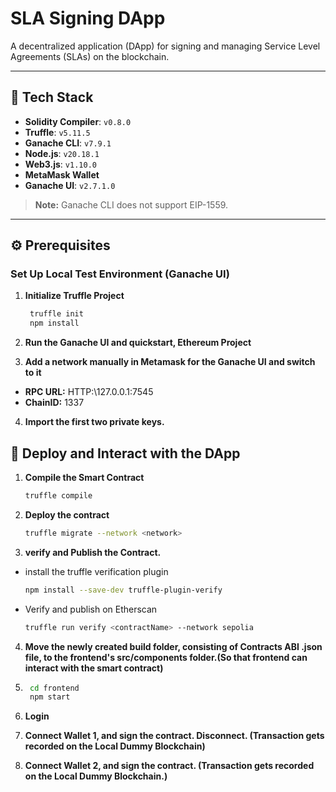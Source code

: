 # SLA Signing DApp

A decentralized application (DApp) for signing and managing Service Level Agreements (SLAs) on the blockchain.

---

## 🚀 Tech Stack
- **Solidity Compiler**: `v0.8.0`
- **Truffle**: `v5.11.5`
- **Ganache CLI**: `v7.9.1`
- **Node.js**: `v20.18.1`
- **Web3.js**: `v1.10.0`
- **MetaMask Wallet**
- **Ganache UI**: `v2.7.1.0`

> **Note:** Ganache CLI does not support EIP-1559.

---

## ⚙️ Prerequisites

### Set Up Local Test Environment (Ganache UI)

1. **Initialize Truffle Project**  
   ```bash
    truffle init
    npm install

2. **Run the Ganache UI and quickstart, Ethereum Project**

3. **Add a network manually in Metamask for the Ganache UI and switch to it**
- **RPC URL:** HTTP:\\127.0.0.1:7545
- **ChainID:** 1337

4. **Import the first two private keys.**

## 📜 Deploy and Interact with the DApp
1. **Compile the Smart Contract**
    ```bash
    truffle compile
2. **Deploy the contract**
    ```bash
    truffle migrate --network <network>
3. **verify and Publish the Contract.**
- install the truffle verification plugin
    ```bash
    npm install --save-dev truffle-plugin-verify
- Verify and publish on Etherscan
    ```bash
    truffle run verify <contractName> --network sepolia

4. **Move the newly created build folder, consisting of Contracts ABI .json file, to the frontend's src/components folder.(So that frontend can interact with the smart contract)**

5. ```bash
    cd frontend
    npm start

6. **Login**

7. **Connect Wallet 1, and sign the contract. Disconnect. (Transaction gets recorded on the Local Dummy Blockchain)**

8. **Connect Wallet 2, and sign the contract.  (Transaction gets recorded on the Local Dummy Blockchain.)**